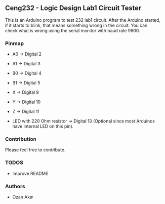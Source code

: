 ## Ceng232 - Logic Design Lab1 Circuit Tester

This is an Arduino program to test 232 lab1 circuit. After the Arduino started, if it starts to blink, that means something wrong in the circuit. You can check what is wrong using the serial monitor with baud rate 9600.

### Pinmap

* A0 -> Digital 2
* A1 -> Digital 3
* B0 -> Digital 4
* B1 -> Digital 5

* X -> Digital 9
* Y -> Digital 10
* Z -> Digital 11

* LED with 220 Ohm resistor -> Digital 13 (Optional since most Arduinos have internal LED on this pin).

### Contribution

Please feel free to contribute.

### TODOS

* Improve README

### Authors

* Ozan Akın
